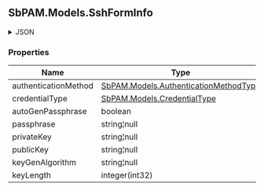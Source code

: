 
<h2 id="tocS_SbPAM.Models.SshFormInfo">SbPAM.Models.SshFormInfo</h2>

<a id="schemasbpam.models.sshforminfo"></a>
<a id="schema_SbPAM.Models.SshFormInfo"></a>
<a id="tocSsbpam.models.sshforminfo"></a>
<a id="tocssbpam.models.sshforminfo"></a>

<details><summary>JSON</summary>


```json
{
  "authenticationMethod": "Password",
  "credentialType": "Configuration",
  "autoGenPassphrase": true,
  "passphrase": "string",
  "privateKey": "string",
  "publicKey": "string",
  "keyGenAlgorithm": "string",
  "keyLength": 0
}

```


</details>

### Properties

|Name|Type|Required|Restrictions|Description|
|---|---|---|---|---|
|authenticationMethod|[SbPAM.Models.AuthenticationMethodType](../Models/sbpam.models.authenticationmethodtype.md)|false|none|none|
|credentialType|[SbPAM.Models.CredentialType](../Models/sbpam.models.credentialtype.md)|false|none|none|
|autoGenPassphrase|boolean|false|none|none|
|passphrase|string¦null|false|none|none|
|privateKey|string¦null|false|none|none|
|publicKey|string¦null|false|none|none|
|keyGenAlgorithm|string¦null|false|none|none|
|keyLength|integer(int32)|false|none|none|


